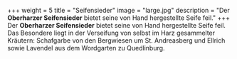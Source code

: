 +++
weight = 5
title = "Seifensieder"
image = "large.jpg"
description = "Der **Oberharzer Seifensieder** bietet seine von Hand hergestellte Seife feil."
+++
Der **Oberharzer Seifensieder** bietet seine von Hand hergestellte Seife feil. Das Besondere liegt in der Verseifung von selbst im Harz gesammelter Kräutern: Schafgarbe von den Bergwiesen um St. Andreasberg und Ellrich sowie Lavendel aus dem Wordgarten zu Quedlinburg.